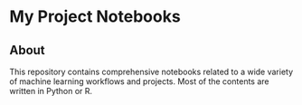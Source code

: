 # My Project Notebooks

## About
This repository contains comprehensive notebooks related to a wide variety of machine learning workflows and projects. Most of the contents are written in Python or R.